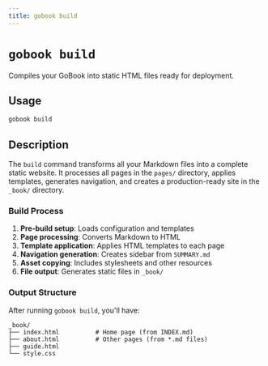 ```yaml
---
title: gobook build
---
```


# `gobook build`

Compiles your GoBook into static HTML files ready for deployment.

## Usage

```bash
gobook build
```

## Description

The `build` command transforms all your Markdown files into a complete static website. It processes all pages in the `pages/` directory, applies templates, generates navigation, and creates a production-ready site in the `_book/` directory.

### Build Process

1. **Pre-build setup**: Loads configuration and templates
2. **Page processing**: Converts Markdown to HTML
3. **Template application**: Applies HTML templates to each page
4. **Navigation generation**: Creates sidebar from `SUMMARY.md`
5. **Asset copying**: Includes stylesheets and other resources
6. **File output**: Generates static files in `_book/`

### Output Structure

After running `gobook build`, you'll have:

```
_book/
├── index.html          # Home page (from INDEX.md)
├── about.html          # Other pages (from *.md files)
├── guide.html
└── style.css
```